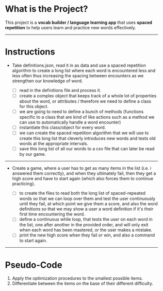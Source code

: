# What is the Project?
This project is a **vocab builder / language learning app** that uses **spaced repetition** to help users learn and practice new words effectively.

---
# Instructions

* Take definitions.json, read it in as data and use a spaced repetition algorithm to create a long list where each word is encountered less and less often thus increasing the spacing between encounters as we strengthen our knowledge of word.

  * [ ] read in the definitions file and process it.
  * [ ] create a complex object that keeps track of a whole lot of properties about the word, or attributes / therefore we need to define a class for this object.
  * [ ] we are going to need to define a bunch of methods (functions specific to a class that are kind of like actions such as a method we can use to automatically handle a word encounter)
  * [ ] instantiate this class/object for every word.
  * [ ] we can create the spaced repetition algorithm that we will use to create this long list that cleverly introduces new words and tests old words at the appropriate intervals.
  * [ ] save this long list of all our words to a csv file that can later be read by our game.

---
* Create a game, where a user has to get as many items in the list (i.e. i answered them correctly), and when they ultimately fail, then they get a high score and have to start again (which also forces them to continue practicing).

  * [ ] to create the files to read both the long list of spaced-repeated words so that we can loop over them and test the user continuously until they fail, at which point we give them a score, and also the word definitions so that we may show a user a word definition if it's their first time encountering the word.
  * [ ] define a continuous while loop, that tests the user on each word in the list, one after another in the provided order, and will only exit when each word has been mastered, or the user makes a mistake.
  * [ ] print the new high score when they fail or win, and also a command to start again.

---
# Pseudo-Code
1. Apply the optimization procedures to the smallest possible items.
2. Differentiate between the items on the base of their different difficulty.


